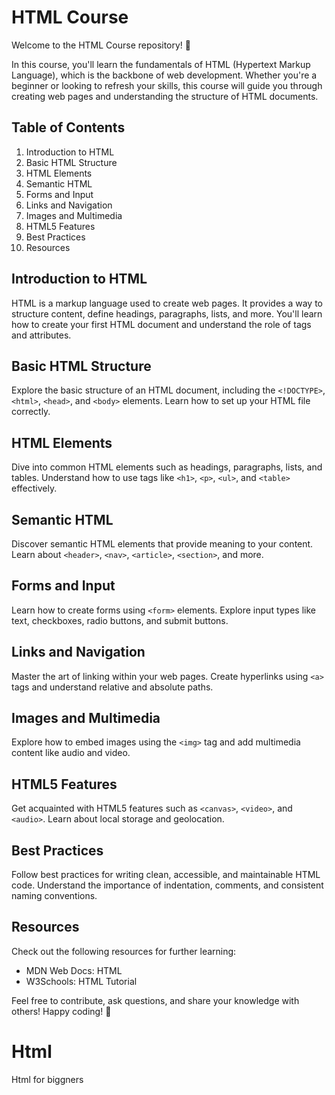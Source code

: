 # HTML Course

Welcome to the HTML Course repository! 🌟

In this course, you'll learn the fundamentals of HTML (Hypertext Markup Language), which is the backbone of web development. Whether you're a beginner or looking to refresh your skills, this course will guide you through creating web pages and understanding the structure of HTML documents.

## Table of Contents

1. Introduction to HTML
2. Basic HTML Structure
3. HTML Elements
4. Semantic HTML
5. Forms and Input
6. Links and Navigation
7. Images and Multimedia
8. HTML5 Features
9. Best Practices
10. Resources

## Introduction to HTML

HTML is a markup language used to create web pages. It provides a way to structure content, define headings, paragraphs, lists, and more. You'll learn how to create your first HTML document and understand the role of tags and attributes.

## Basic HTML Structure

Explore the basic structure of an HTML document, including the `<!DOCTYPE>`, `<html>`, `<head>`, and `<body>` elements. Learn how to set up your HTML file correctly.

## HTML Elements

Dive into common HTML elements such as headings, paragraphs, lists, and tables. Understand how to use tags like `<h1>`, `<p>`, `<ul>`, and `<table>` effectively.

## Semantic HTML

Discover semantic HTML elements that provide meaning to your content. Learn about `<header>`, `<nav>`, `<article>`, `<section>`, and more.

## Forms and Input

Learn how to create forms using `<form>` elements. Explore input types like text, checkboxes, radio buttons, and submit buttons.

## Links and Navigation

Master the art of linking within your web pages. Create hyperlinks using `<a>` tags and understand relative and absolute paths.

## Images and Multimedia

Explore how to embed images using the `<img>` tag and add multimedia content like audio and video.

## HTML5 Features

Get acquainted with HTML5 features such as `<canvas>`, `<video>`, and `<audio>`. Learn about local storage and geolocation.

## Best Practices

Follow best practices for writing clean, accessible, and maintainable HTML code. Understand the importance of indentation, comments, and consistent naming conventions.

## Resources

Check out the following resources for further learning:

- MDN Web Docs: HTML
- W3Schools: HTML Tutorial

Feel free to contribute, ask questions, and share your knowledge with others! Happy coding! 🚀
# Html
Html for biggners
